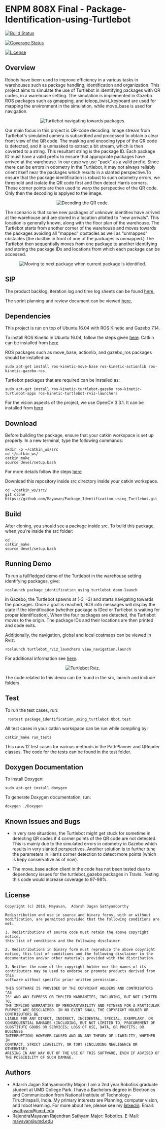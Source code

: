 # ENPM 808X Final - Package-Identification-using-Turtlebot

[![Build Status](https://travis-ci.org/Mayavan/Package_Identification_using_Turtlebot.svg?branch=master)](https://travis-ci.org/Mayavan/Package_Identification_using_Turtlebot)

[![Coverage Status](https://coveralls.io/repos/github/Mayavan/Package_Identification_using_Turtlebot/badge.svg?branch=master)](https://coveralls.io/github/Mayavan/Package_Identification_using_Turtlebot?branch=master)

[![License](https://img.shields.io/badge/License-BSD%203--Clause-blue.svg)](https://opensource.org/licenses/BSD-3-Clause)

## Overview

Robots have been used to improve efficiency in a various tasks in warehouses such as package handling, identification and organization. This project aims to simulate the use of Turtlebot in identifying packages with QR codes, in a warehouse setting. The simulation is implemented in Gazebo. ROS packages such as gmapping, and teleop_twist_keyboard are used for mapping the environment in the simulation, while move_base is used for navigation.

<p align="center">
  <img src="https://github.com/Mayavan/Package_Identification_using_Turtlebot/blob/master/images/navspeed.gif?raw=true" alt="Turtlebot navigating towards packages."/>
</p>

 Our main focus in this project is QR-code decoding. Image stream from Turtlebot's simulated camera is subscribed and processed to obtain a clear front view of the QR code. The masking and encoding type of the QR code is detected, and it is unmasked to extract a bit stream, which is then coverted to a string. This resultant string is the package ID. Each package ID must have a valid prefix to ensure that appropriate packages have arrived at the warehouse. In our case we use "pack" as a valid prefix. Since there can be errors in odometry in the Turtlebot, it may not always reliably orient itself near the packages which results in a slanted perspective.To ensure that the package identification is robust to such odometry errors, we threshold and isolate the QR code first and then detect Harris corners. These corner points are then used to warp the perspective of the QR code. Only then the decoding is applyed to the image.

<p align="center">
  <img src="https://github.com/Mayavan/Package_Identification_using_Turtlebot/blob/master/images/transform.gif?raw=true" alt="Decoding the QR code."/>
</p>

The scenario is that some new packages of unknown identities have arrived at the warehouse and are stored in a location allotted to "new arrivals". This location is generally known, along with the floor plan of the warehouse. The Turtlebot starts from another corner of the warehouse and moves towards the packages avoiding all "mapped" obstacles as well as "unmapped" obstacles (the dustbin in front of one of the packages is unmapped.) The Turtlebot then sequentially moves from one package to another identifying and storing the package IDs and locations from which each package can be accessed. 

<p align="center">
  <img src="https://github.com/Mayavan/Package_Identification_using_Turtlebot/blob/master/images/moving_between_packages.gif?raw=true" alt="Moving to next package when current package is identified."/>
</p>


## SIP

The product backlog, iteration log and time log sheets can be found [here.](https://docs.google.com/spreadsheets/d/1RWIvnbdE3t9a1EoGMhIvIEiinyssCJ5bO6Itf2WrIy8/edit?usp=sharing)

The sprint planning and review document can be viewed [here.](https://docs.google.com/document/d/1Zp-uh8ouf0MiTm6qED7pZ7B7P1d_7mmyq6RMpuOTYXM/edit?usp=sharing)

## Dependencies

This project is run on top of Ubuntu 16.04 with ROS Kinetic and Gazebo 7.14. 

To install ROS Kinetic in Ubuntu 16.04, follow the steps given [here](http://wiki.ros.org/kinetic/Installation/Ubuntu). Catkin can be installed from [here](http://wiki.ros.org/catkin).

ROS packages such as move_base, actionlib, and gazebo_ros packages should be installed as:

```
sudo apt-get install ros-kinetic-move-base ros-kinetic-actionlib ros-kinetic-gazebo-ros
```

Turtlebot packages that are required can be installed as:

```
sudo apt-get install ros-kinetic-turtlebot-gazebo ros-kinetic-turtlebot-apps ros-kinetic-turtlebot-rviz-launchers
```

For the vision aspects of the project, we use OpenCV 3.3.1. It can be installed from [here](https://www.learnopencv.com/install-opencv3-on-ubuntu/)

## Download
Before building the package, ensure that your catkin workspace is set up properly. In a new terminal, type the following commands:

```
mkdir -p ~/catkin_ws/src
cd ~/catkin_ws/
catkin_make
source devel/setup.bash
```
For more details follow the steps [here](http://wiki.ros.org/catkin/Tutorials/create_a_workspace) 

Download this repository inside src directory inside your catkin workspace.
```
cd ~/catkin_ws/src/
git clone https://github.com/Mayavan/Package_Identification_using_Turtlebot.git
```

## Build
After cloning, you should see a package inside src. To build this package, when you're inside the src folder:
```
cd ..
catkin_make
source devel/setup.bash
```

## Running Demo
To run a fullfledged demo of the Turtlebot in the warehouse setting identifying packages, give:

```
roslaunch package_identification_using_turtlebot demo.launch
```

In Gazebo, the Turtlebot spawns at (-3, -3) and starts navigating towards the packages. Once a goal is reached, ROS info messages will display the state if the identification (whether package is IDed or Turtlebot is waiting for proper identification). When the four packages are detected, the Turtlebot moves to the origin. The package IDs and their locations are then printed and code exits.

Additionally, the navigation, global and local costmaps can be viewed in Rviz.
```
roslaunch turtlebot_rviz_launchers view_navigation.launch
```
For additional information see [here](http://learn.turtlebot.com/2015/02/03/8/).
<p align="center">
  <img src="https://github.com/Mayavan/Package_Identification_using_Turtlebot/blob/master/images/rviz.png?raw=true" alt="Turtlebot Rviz."/>
</p>

The code related to this demo can be found in the src, launch and include folders.

## Test
To run the test cases, run:
```
 rostest package_identification_using_turtlebot Qbot.test
```

All test cases in your catkin workspace can be run while compiling by:
```
catkin_make run_tests
```

This runs 12 test cases for various methods in the PathPlanner and QReader classes. The code for the tests can be found in the test folder.

## Doxygen Documentation
To install Doxygen:
```
sudo apt-get install doxygen
``` 
To generate Doxygen documentation, run:
```
doxygen ./Doxygen
```
 

## Known Issues and Bugs
* In very rare situations, the Turtlebot might get stuck for sometime in detecting QR codes if 4 corner points of the QR code are not detected. This is mainly due to the simulated errors in odometry in Gazebo which results in very slanted perspectives. Another solution is to further tune the parameters in Harris corner detection to detect more points (which is kepy conservative as of now).

* The move_base action client in the code has not been tested due to dependency issues for the turtlebot_gazebo packages in Travis. Testing this code would increase coverage to 97-98%.


## License
```
Copyright (c) 2018, Mayavan,  Adarsh Jagan Sathyamoorthy 
 
Redistribution and use in source and binary forms, with or without  
modification, are permitted provided that the following conditions are 
met:
 
1. Redistributions of source code must retain the above copyright notice, 
this list of conditions and the following disclaimer.
 
2. Redistributions in binary form must reproduce the above copyright 
notice, this list of conditions and the following disclaimer in the   
documentation and/or other materials provided with the distribution.
 
3. Neither the name of the copyright holder nor the names of its 
contributors may be used to endorse or promote products derived from this 
software without specific prior written permission.
 
THIS SOFTWARE IS PROVIDED BY THE COPYRIGHT HOLDERS AND CONTRIBUTORS "AS 
IS" AND ANY EXPRESS OR IMPLIED WARRANTIES, INCLUDING, BUT NOT LIMITED TO, 
THE IMPLIED WARRANTIES OF MERCHANTABILITY AND FITNESS FOR A PARTICULAR 
PURPOSE ARE DISCLAIMED. IN NO EVENT SHALL THE COPYRIGHT HOLDER OR 
CONTRIBUTORS BE 
LIABLE FOR ANY DIRECT, INDIRECT, INCIDENTAL, SPECIAL, EXEMPLARY, OR 
CONSEQUENTIAL DAMAGES (INCLUDING, BUT NOT LIMITED TO, PROCUREMENT OF 
SUBSTITUTE GOODS OR SERVICES; LOSS OF USE, DATA, OR PROFITS; OR BUSINESS 
INTERRUPTION) HOWEVER CAUSED AND ON ANY THEORY OF LIABILITY, WHETHER IN 
CONTRACT, STRICT LIABILITY, OR TORT (INCLUDING NEGLIGENCE OR OTHERWISE) 
ARISING IN ANY WAY OUT OF THE USE OF THIS SOFTWARE, EVEN IF ADVISED OF 
THE POSSIBILITY OF SUCH DAMAGE.
```

## Authors

* Adarsh Jagan Sathyamoorthy Major: I am a 2nd year Robotics graduate student at UMD College Park. I have a Bachelors degree in Electronics and Communication from National Institute of Technology- Tiruchirapalli, India. My primary interests are Planning, computer vision, and robot learning.  For more about me, please see my [linkedin](https://www.linkedin.com/in/adarsh-jagan-sathyamoorthy-6b6726b3/). Email: asathyam@umd.edu
* RajendraMayavan Rajendran Sathyam Major: Robotics, E-Mail: mayavan@umd.edu
